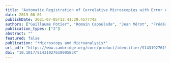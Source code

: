 ```yaml
---
title: "Automatic Registration of Correlative Microscopies with Error Assessment and Applications for the Optimization of Multimodal Acquisitions."
date: 2019-08-01
publishDate: 2021-07-05T12:41:29.457774Z
authors: ["Guillaume Potier", "Romain Capoulade", "Jean Mérot", "Frédéric Lavancier", "Xavier Heiligenstein", "Jean Salamero", "Perrine Paul-Gilloteaux"]
publication_types: ["2"]
abstract: ""
featured: false
publication: "*Microscopy and Microanalysis*"
url_pdf: "https://www.cambridge.org/core/product/identifier/S143192761900583X/type/journal_article"
doi: "10.1017/S143192761900583X"
---
```


